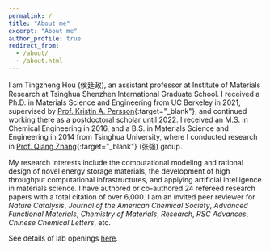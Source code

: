 ```yaml
---
permalink: /
title: "About me"
excerpt: "About me"
author_profile: true
redirect_from: 
  - /about/
  - /about.html
---
```


I am Tingzheng Hou (侯廷政), an assistant professor at Institute of Materials Research at Tsinghua Shenzhen International Graduate School. I received a Ph.D. in Materials Science and Engineering from UC Berkeley in 2021, supervised by [Prof. Kristin A. Persson](https://perssongroup.lbl.gov/){:target="_blank"}, and continued working there as a postdoctoral scholar until 2022. I received an M.S. in Chemical Engineering in 2016, and a B.S. in Materials Science and Engineering in 2014 from Tsinghua University, where I conducted research in [Prof. Qiang Zhang](https://www.qianggroup.com/wp/en/home/){:target="_blank"} (张强) group. 

My research interests include the computational modeling and rational design of novel energy storage materials, the development of high throughput computational infrastructures, and applying artificial intelligence in materials science. I have authored or co-authored 24 refereed research papers with a total citation of over 6,000. I am an invited peer reviewer for *Nature Catalysis*, *Journal of the American Chemical Society*, *Advanced Functional Materials*, *Chemistry of Materials*, *Research*, *RSC Advances*, *Chinese Chemical Letters*, etc.

See details of lab openings [here](https://tingzhenghou.github.io/openings/).
